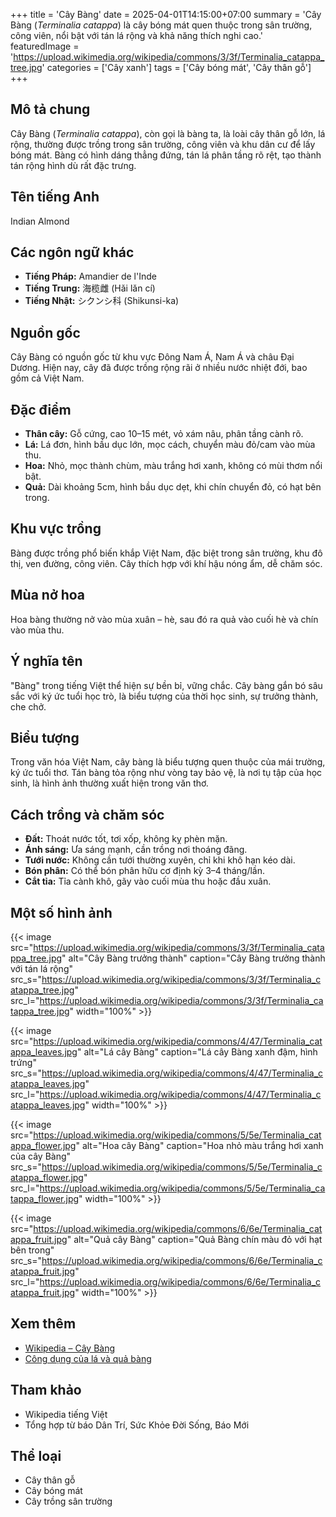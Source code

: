 +++
title = 'Cây Bàng'
date = 2025-04-01T14:15:00+07:00
summary = 'Cây Bàng (*Terminalia catappa*) là cây bóng mát quen thuộc trong sân trường, công viên, nổi bật với tán lá rộng và khả năng thích nghi cao.'
featuredImage = 'https://upload.wikimedia.org/wikipedia/commons/3/3f/Terminalia_catappa_tree.jpg'
categories = ['Cây xanh']
tags = ['Cây bóng mát', 'Cây thân gỗ']
+++

## Mô tả chung

Cây Bàng (*Terminalia catappa*), còn gọi là bàng ta, là loài cây thân gỗ lớn, lá rộng, thường được trồng trong sân trường, công viên và khu dân cư để lấy bóng mát. Bàng có hình dáng thẳng đứng, tán lá phân tầng rõ rệt, tạo thành tán rộng hình dù rất đặc trưng.

## Tên tiếng Anh

Indian Almond

## Các ngôn ngữ khác

- **Tiếng Pháp:** Amandier de l'Inde
- **Tiếng Trung:** 海榄雌 (Hǎi lǎn cí)
- **Tiếng Nhật:** シクンシ科 (Shikunsi-ka)

## Nguồn gốc

Cây Bàng có nguồn gốc từ khu vực Đông Nam Á, Nam Á và châu Đại Dương. Hiện nay, cây đã được trồng rộng rãi ở nhiều nước nhiệt đới, bao gồm cả Việt Nam.

## Đặc điểm

- **Thân cây:** Gỗ cứng, cao 10–15 mét, vỏ xám nâu, phân tầng cành rõ.
- **Lá:** Lá đơn, hình bầu dục lớn, mọc cách, chuyển màu đỏ/cam vào mùa thu.
- **Hoa:** Nhỏ, mọc thành chùm, màu trắng hơi xanh, không có mùi thơm nổi bật.
- **Quả:** Dài khoảng 5cm, hình bầu dục dẹt, khi chín chuyển đỏ, có hạt bên trong.

## Khu vực trồng

Bàng được trồng phổ biến khắp Việt Nam, đặc biệt trong sân trường, khu đô thị, ven đường, công viên. Cây thích hợp với khí hậu nóng ẩm, dễ chăm sóc.

## Mùa nở hoa

Hoa bàng thường nở vào mùa xuân – hè, sau đó ra quả vào cuối hè và chín vào mùa thu.

## Ý nghĩa tên

"Bàng" trong tiếng Việt thể hiện sự bền bỉ, vững chắc. Cây bàng gắn bó sâu sắc với ký ức tuổi học trò, là biểu tượng của thời học sinh, sự trưởng thành, che chở.

## Biểu tượng

Trong văn hóa Việt Nam, cây bàng là biểu tượng quen thuộc của mái trường, ký ức tuổi thơ. Tán bàng tỏa rộng như vòng tay bảo vệ, là nơi tụ tập của học sinh, là hình ảnh thường xuất hiện trong văn thơ.

## Cách trồng và chăm sóc

- **Đất:** Thoát nước tốt, tơi xốp, không kỵ phèn mặn.
- **Ánh sáng:** Ưa sáng mạnh, cần trồng nơi thoáng đãng.
- **Tưới nước:** Không cần tưới thường xuyên, chỉ khi khô hạn kéo dài.
- **Bón phân:** Có thể bón phân hữu cơ định kỳ 3–4 tháng/lần.
- **Cắt tỉa:** Tỉa cành khô, gãy vào cuối mùa thu hoặc đầu xuân.

## Một số hình ảnh

{{< image src="https://upload.wikimedia.org/wikipedia/commons/3/3f/Terminalia_catappa_tree.jpg"
           alt="Cây Bàng trưởng thành"
           caption="Cây Bàng trưởng thành với tán lá rộng"
           src_s="https://upload.wikimedia.org/wikipedia/commons/3/3f/Terminalia_catappa_tree.jpg"
           src_l="https://upload.wikimedia.org/wikipedia/commons/3/3f/Terminalia_catappa_tree.jpg"
           width="100%" >}}

{{< image src="https://upload.wikimedia.org/wikipedia/commons/4/47/Terminalia_catappa_leaves.jpg"
           alt="Lá cây Bàng"
           caption="Lá cây Bàng xanh đậm, hình trứng"
           src_s="https://upload.wikimedia.org/wikipedia/commons/4/47/Terminalia_catappa_leaves.jpg"
           src_l="https://upload.wikimedia.org/wikipedia/commons/4/47/Terminalia_catappa_leaves.jpg"
           width="100%" >}}

{{< image src="https://upload.wikimedia.org/wikipedia/commons/5/5e/Terminalia_catappa_flower.jpg"
           alt="Hoa cây Bàng"
           caption="Hoa nhỏ màu trắng hơi xanh của cây Bàng"
           src_s="https://upload.wikimedia.org/wikipedia/commons/5/5e/Terminalia_catappa_flower.jpg"
           src_l="https://upload.wikimedia.org/wikipedia/commons/5/5e/Terminalia_catappa_flower.jpg"
           width="100%" >}}

{{< image src="https://upload.wikimedia.org/wikipedia/commons/6/6e/Terminalia_catappa_fruit.jpg"
           alt="Quả cây Bàng"
           caption="Quả Bàng chín màu đỏ với hạt bên trong"
           src_s="https://upload.wikimedia.org/wikipedia/commons/6/6e/Terminalia_catappa_fruit.jpg"
           src_l="https://upload.wikimedia.org/wikipedia/commons/6/6e/Terminalia_catappa_fruit.jpg"
           width="100%" >}}

## Xem thêm

- [Wikipedia – Cây Bàng](https://vi.wikipedia.org/wiki/C%C3%A2y_b%C3%A0ng)
- [Công dụng của lá và quả bàng](https://baomoi.com/cong-dung-it-ai-biet-cua-la-bang/c/37902184.epi)

## Tham khảo

- Wikipedia tiếng Việt
- Tổng hợp từ báo Dân Trí, Sức Khỏe Đời Sống, Báo Mới

## Thể loại

- Cây thân gỗ
- Cây bóng mát
- Cây trồng sân trường
